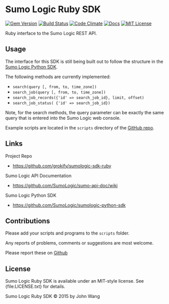 Sumo Logic Ruby SDK
===================

[![Gem Version](https://badge.fury.io/rb/sumologic.svg)](http://badge.fury.io/rb/sumologic)
[![Build Status](https://img.shields.io/travis/grokify/sumologic-sdk-ruby/master.svg)](https://travis-ci.org/grokify/sumologic-sdk-ruby)
[![Code Climate](https://codeclimate.com/github/grokify/sumologic-sdk-ruby/badges/gpa.svg)](https://codeclimate.com/github/grokify/sumologic-sdk-ruby)
[![Docs](https://img.shields.io/badge/docs-rubydoc-blue.svg)](http://www.rubydoc.info/gems/sumologic/)
[![MIT License](https://img.shields.io/badge/license-MIT-blue.svg)](https://raw.githubusercontent.com/grokify/sumologic-sdk-ruby/master/LICENSE.txt)

Ruby interface to the Sumo Logic REST API.

## Usage

The interface for this SDK is still being built out to follow the structure in the 
[Sumo Logic Python SDK](https://github.com/SumoLogic/sumologic-python-sdk).

The following methods are currently implemented:

* `search(query [, from, to, time_zone])`
* `search_job(query [, from, to, time_zone])`
* `search_job_records({'id' => search_job_id}, limit, offset)`
* `search_job_status( {'id' => search_job_id})`

Note, for the search methods, the query parameter can be exactly the same query that is entered into the Sumo Logic web console.

Example scripts are located in the `scripts` directory of the [GitHub repo](https://github.com/grokify/sumologic-sdk-ruby).

## Links

Project Repo

* https://github.com/grokify/sumologic-sdk-ruby

Sumo Logic API Documentation

* https://github.com/SumoLogic/sumo-api-doc/wiki

Sumo Logic Python SDK

* https://github.com/SumoLogic/sumologic-python-sdk

## Contributions

Please add your scripts and programs to the `scripts` folder.

Any reports of problems, comments or suggestions are most welcome.

Please report these on [Github](https://github.com/grokify/sumologic-sdk-ruby)

## License

Sumo Logic Ruby SDK is available under an MIT-style license. See {file:LICENSE.txt} for details.

Sumo Logic Ruby SDK &copy; 2015 by John Wang